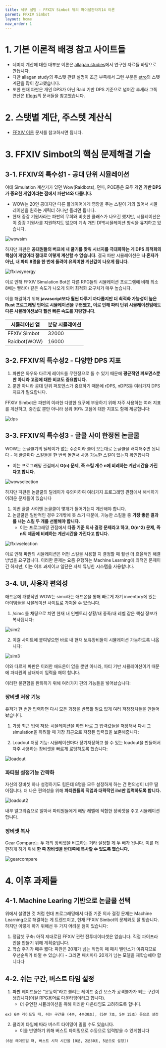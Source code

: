 ```yaml
---
title: 세부 설명 - FFXIV Simbot 뒤의 파이널판타지14 이론
parent: FFXIV Simbot 
layout: home
nav_order: 1
---
```


# 1. 기본 이론적 배경 참고 사이트들
* 데미지 계산에 대한 대부분 이론은 [allagan studies](https://www.akhmorning.com/allagan-studies/)에서 연구한 자료들 바탕으로 만듭니다.
* 다만 allagan study의 주스탯 관련 설명이 조금 부족해서 그런 부분은 [etro](https://etro.gg)의 스탯 계단을 많이 참고했습니다.
* 또한 현재 파판은 개인 DPS가 아닌 Raid 기반 DPS 기준으로 넘어간 추세라 그쪽 연산은 [fflogs](https://www.fflogs.com)의 문서들을 참고했습니다.

# 2. 스탯별 계단, 주스텟 계산식
* [FFXIV 이론](../ffxivtheory) 문서를 참고하시면 됩니다.

# 3. FFXIV Simbot의 핵심 문제해결 기술
## 3-1. FFXIV의 특수성1 - 공대 단위 시뮬레이션
여태 Simulation 계산기가 있던 Wow(Raidbots), 던파, POE등은 모두 **개인 기반 DPS가 중요한 게임이라는 점에서 파판14와 다릅니다.**
  * WOW는 20인 공대지만 다른 플레이어에게 영향을 주는 스킬이 거의 없어서 시뮬레이션을 원하는 캐릭터 하나만 돌리면 됩니다.
  * 현재 증강 기원사라는 파판의 무희와 비슷한 클래스가 나오긴 했지만, 시뮬레이션은 이 증강 기원사를 지원하지도 않으며 계속 개인 DPS시뮬레이션 방식을 유지하고 있습니다.

![wowsim](../../images/wowsimkr.png)

하지만 파판은 **공대원들의 버프에 내 쿨기를 맞춰 시너지를 극대화하는 게 DPS 최적화의 핵심이 게임이라 절대로 이렇게 계산할 수 없습니다.** 결국 
파판 시뮬레이션은 **나 혼자가 아닌, 내 파티 8명을 한 번에 돌려야 유의미한 계산값이 나오게 됩니다.**

![ffxivsynergy](../../images/ffxivsynergy.png)

이로 인해 FFXIV Simulation Bot은 다른 RPG들의 시뮬레이션 프로그램에 비해 최소 8배는 빨라야 같은 속도가 나오게 되어 최적화 요구치가 매우 높습니다.

이를 해결하기 위해 **javascript보다 훨씬 다루기 까다롭지만 더 최적화 가능성이 높은 Rust 프로그래밍 언어로 시뮬레이션을 구현했고, 이로 인해 파티 단위 시뮬레이션임에도 다른 시뮬레이션보다 훨씬 빠른 속도를 자랑합니다.**

시뮬레이션 앱 | 분당 시뮬레이션 |
--|--
FFXIV Simbot | 32000 |
Raidbot(WOW) | 16000 |


## 3-2. FFXIV의 특수성2 - 다양한 DPS 지표
1. 파판은 와우와 다르게 레이드를 무한정으로 돌 수 있기 때문에 **평균적인 퍼포먼스뿐만 아니라 고점에 대한 비교도 중요합니다.**
2. 뿐만 아니라 공대 단위 퍼포먼스가 중요하기 때문에 rDPS, nDPS등 여러가지 DPS 지표가 필요합니다.

FFXIV Simbot은 파판의 이러한 다양한 요구에 부응하기 위해 자주 사용하는 여러 지표를 계산하고, 중간값 뿐만 아니라 상위 99% 고점에 대한 지표도 함께 제공합니다:

![dps](../../images/dps.png)


## 3-3. FFXIV의 특수성3 - 글쿨 사이 한정된 논글쿨
WOW는 논글쿨기의 딜레이가 없는 수준이라 쿨이 오는대로 논글쿨을 배치해주면 됩니다 - 매 글쿨마다 스킬들을 한 번씩 돌면서 사용 가능한 스킬이 있는지 확인합니다
   * 이는 프로그래밍 관점에서 **O(n) 문제, 즉 스킬 개수 n에 비례하는 계산시간을 가진다고 합니다.**

![wowselection](../../images/ffxivselection1.png)


하지만 파판은 논글쿨의 딜레이가 유의미하여 여러가지 프로그래밍 관점에서 해석하기 어려운 문제들이 있습니다
1) 이번 글쿨 사이엔 논글쿨이 몇개가 들어가는지 계산해야 합니다.
2) 논글쿨은 일반적인 경우 2개밖에 못 쓰기 때문에, 가능한 스킬들 중 **가장 좋은 결과를 내는 스킬 두 개를 선별해야 합니다.**
   * 이는 프로그래밍 관점에서 **다중 기준 의사 결정 문제라고 하고, O(n^2) 문제, 즉 n의 제곱에 비례하는 계산시간을 가진다고 합니다.**

![ffxivselection](../../images/ffxivselection2.png)

이로 인해 파판의 시뮬레이션은 어떤 스킬을 사용할 지 결정할 때 훨씬 더 효율적인 해결 방법을 요구합니다. 
이러한 문제는 요즘 유행하는 Machine Learning에 최적인 문제이긴 하지만, 이는 이후 과제이고 일단은 자체 튜닝한 시스템을 사용합니다. 

## 3-4. UI, 사용자 편의성 
애드온에 개방적인 WOW는 simc라는 애드온을 통해 빠르게 자기 inventory에 있는 아이템들을 시뮬레이션 사이트로 가져올 수 있습니다.

1. /simc 를 채팅으로 치면 현재 내 인벤토리 상황/내 종족/내 레벨 같은 핵심 정보가 복사됩니다:

![sim2](../../images/wowsim2.png)

2. 이걸 사이트에 붙여넣으면 바로 내 현재 보유장비들이 시뮬레이션 가능하도록 나옵니다:

![sim3](../../images/wowsim3.png)


이와 다르게 파판은 이러한 애드온이 없을 뿐만 아니라, 파티 기반 시뮬레이션이기 때문에 파티원의 상태까지 입력을 해야 합니다.

이러한 불편함을 완화하기 위해 여러가지 편의 기능들을 넣어놨습니다:


### 장비셋 저장 기능
유저가 한 번만 입력하면 다시 모든 과정을 반복할 필요 없게 여러 저장장치들을 만들어놨습니다.

1. 가장 최근 입력 저장: 시뮬레이션을 하면 바로 그 입력값들을 저장해서 다시 그 simulation을 하려할 때 가장 최근으로 저장된 입력값을 보존해줍니다:

2. Loadout 저장 기능: 시뮬레이션마다 장기저장하고 쓸 수 있는 loadout을 만들어서 자주 사용하는 장비셋을 빠르게 로딩하도록 했습니다:

![loadout](../../images/loadout.png)


### 파티원 설정기능 간략화
자신의 장비셋 하나 설정하기도 힘든데 8명을 모두 설정하게 하는 건 편의성이 너무 떨어집니다. 더 나은 편의성을 위해 **파티원들의 직업과 대략적인 ilvl만 입력하도록 합니다.**

![loadout2](../../images/loadout2.png)

내부 알고리즘으로 알아서 파티원들에게 해당 레벨에 적합한 장비셋을 주고 시뮬레이션합니다.

### 장비셋 복사
Gear Compare는 두 개의 장비셋을 비교하는 거라 설정할 게 두 배가 됩니다. 이를 더 편하게 하기 위해 **한 쪽 장비셋을 반대쪽에 복사할 수 있도록 했습니다.**

![gearcompare](../../images/ffxivui.png)


# 4. 이후 과제들
## 4-1. Machine Learing 기반으로 논글쿨 선택
위에서 설명한 것 처럼 현대 프로그래밍에서 다중 기준 의사 결정 문제는 Machine Learning으로 해결하는 게 트렌드이고, 현재 FFXIV Simbot의 문제와도 잘 맞습니다.
하지만 이렇게 하기 위해선 두 가지 어려운 점이 있습니다:

1) 정답셋 구축: 아직 제대로된 FFXIV 관련 전투데이터셋은 없습니다. 직접 파이프라인을 만들기 위해 계획중입니다. 
2) 학습 주기가 매우 짧다: 파판은 20개가 넘는 직업이 매 패치 밸런스가 이뤄지므로 우선순위가 바뀔 수 있습니다 - 그러면 패치마다 20개가 넘는 모델을 재학습해야 합니다다


## 4-2. 쉬는 구간, 버스트 타임 설정
1. 파판 레이드들은 "운동회"라고 불리는 레이드 중간 보스가 공격불가가 되는 구간이 생깁니다(이걸 RPG용어로 다운타임이라고 합니다).
   * 더 유연한 시뮬레이션을 위해 이러한 다운타임도 고려하도록 합니다.
```
ex) 6분 레이드일 때, 쉬는 구간을 (4분, 4분30초), (5분 7초, 5분 15초) 등으로 설정
```

2. 클리어 타임에 따라 버스트 타이밍이 밀릴 수도 있습니다.
   * 이를 반영하기 위해 버스트 타이밍으로 수동으로 입력받을 수 있게합니다 
```
(6분 레이드일 때, 버스트 시작 시간을 [0분, 2분30초, 5분으로 설정])
```